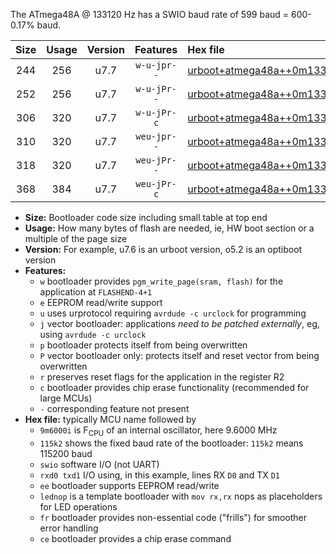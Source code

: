 The ATmega48A @ 133120 Hz has a SWIO baud rate of 599 baud = 600-0.17% baud.

|Size|Usage|Version|Features|Hex file|
|:-:|:-:|:-:|:-:|:--|
|244|256|u7.7|`w-u-jpr--`|[urboot+atmega48a++0m133120i++++0k6_swio_rxd0_txd1_lednop.hex](https://raw.githubusercontent.com/stefanrueger/urboot.hex/main/mcus/atmega48a/internal_oscillator/fint++0m133120_Hz/br++++0k6_bps/urboot+atmega48a++0m133120i++++0k6_swio_rxd0_txd1_lednop.hex)|
|252|256|u7.7|`w-u-jPr--`|[urboot+atmega48a++0m133120i++++0k6_swio_rxd0_txd1.hex](https://raw.githubusercontent.com/stefanrueger/urboot.hex/main/mcus/atmega48a/internal_oscillator/fint++0m133120_Hz/br++++0k6_bps/urboot+atmega48a++0m133120i++++0k6_swio_rxd0_txd1.hex)|
|306|320|u7.7|`w-u-jPr-c`|[urboot+atmega48a++0m133120i++++0k6_swio_rxd0_txd1_lednop_fr_ce.hex](https://raw.githubusercontent.com/stefanrueger/urboot.hex/main/mcus/atmega48a/internal_oscillator/fint++0m133120_Hz/br++++0k6_bps/urboot+atmega48a++0m133120i++++0k6_swio_rxd0_txd1_lednop_fr_ce.hex)|
|310|320|u7.7|`weu-jpr--`|[urboot+atmega48a++0m133120i++++0k6_swio_rxd0_txd1_ee_lednop.hex](https://raw.githubusercontent.com/stefanrueger/urboot.hex/main/mcus/atmega48a/internal_oscillator/fint++0m133120_Hz/br++++0k6_bps/urboot+atmega48a++0m133120i++++0k6_swio_rxd0_txd1_ee_lednop.hex)|
|318|320|u7.7|`weu-jPr--`|[urboot+atmega48a++0m133120i++++0k6_swio_rxd0_txd1_ee.hex](https://raw.githubusercontent.com/stefanrueger/urboot.hex/main/mcus/atmega48a/internal_oscillator/fint++0m133120_Hz/br++++0k6_bps/urboot+atmega48a++0m133120i++++0k6_swio_rxd0_txd1_ee.hex)|
|368|384|u7.7|`weu-jPr-c`|[urboot+atmega48a++0m133120i++++0k6_swio_rxd0_txd1_ee_lednop_fr_ce.hex](https://raw.githubusercontent.com/stefanrueger/urboot.hex/main/mcus/atmega48a/internal_oscillator/fint++0m133120_Hz/br++++0k6_bps/urboot+atmega48a++0m133120i++++0k6_swio_rxd0_txd1_ee_lednop_fr_ce.hex)|

- **Size:** Bootloader code size including small table at top end
- **Usage:** How many bytes of flash are needed, ie, HW boot section or a multiple of the page size
- **Version:** For example, u7.6 is an urboot version, o5.2 is an optiboot version
- **Features:**
  + `w` bootloader provides `pgm_write_page(sram, flash)` for the application at `FLASHEND-4+1`
  + `e` EEPROM read/write support
  + `u` uses urprotocol requiring `avrdude -c urclock` for programming
  + `j` vector bootloader: applications *need to be patched externally*, eg, using `avrdude -c urclock`
  + `p` bootloader protects itself from being overwritten
  + `P` vector bootloader only: protects itself and reset vector from being overwritten
  + `r` preserves reset flags for the application in the register R2
  + `c` bootloader provides chip erase functionality (recommended for large MCUs)
  + `-` corresponding feature not present
- **Hex file:** typically MCU name followed by
  + `9m6000i` is F<sub>CPU</sub> of an internal oscillator, here 9.6000 MHz
  + `115k2` shows the fixed baud rate of the bootloader: `115k2` means 115200 baud
  + `swio` software I/O (not UART)
  + `rxd0 txd1` I/O using, in this example, lines RX `D0` and TX `D1`
  + `ee` bootloader supports EEPROM read/write
  + `lednop` is a template bootloader with `mov rx,rx` nops as placeholders for LED operations
  + `fr` bootloader provides non-essential code ("frills") for smoother error handling
  + `ce` bootloader provides a chip erase command
